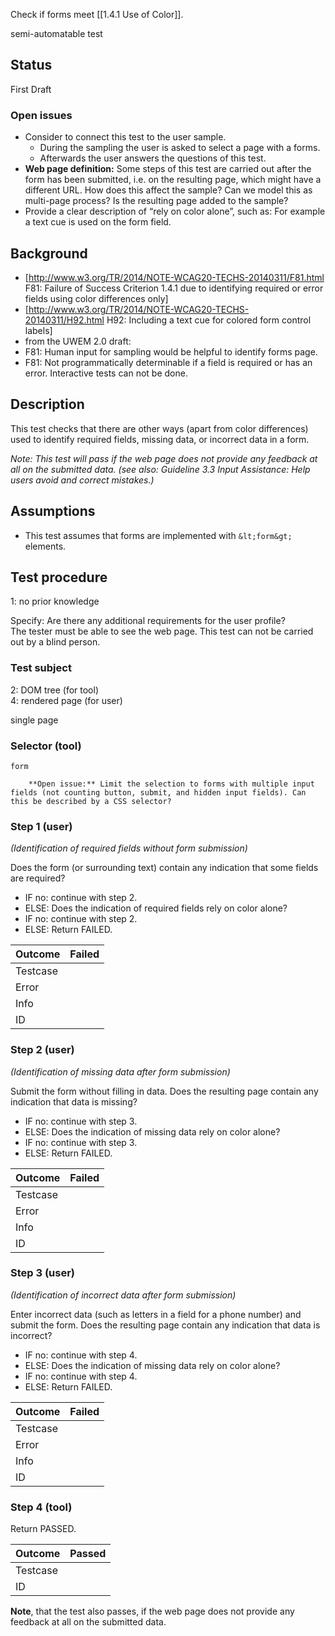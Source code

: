 Check if forms meet [[1.4.1 Use of Color]].

semi-automatable test


## Status
First Draft

### Open issues
- Consider to connect this test to the user sample.
  - During the sampling the user is asked to select a page with a forms.
  - Afterwards the user answers the questions of this test.
- **Web page definition:** Some steps of this test are carried out after the form has been submitted, i.e. on the resulting page, which might have a different URL. How does this affect the sample? Can we model this as multi-page process? Is the resulting page added to the sample?
- Provide a clear description of “rely on color alone”, such as: For example a text cue is used on the form field.


## Background
- [http://www.w3.org/TR/2014/NOTE-WCAG20-TECHS-20140311/F81.html F81: Failure of Success Criterion 1.4.1 due to identifying required or error fields using color differences only]
- [http://www.w3.org/TR/2014/NOTE-WCAG20-TECHS-20140311/H92.html H92: Including a text cue for colored form control labels]
- from the UWEM 2.0 draft:
- F81: Human input for sampling would be helpful to identify forms page.
- F81: Not programmatically determinable if a field is required or has an error. Interactive tests can not be done.


## Description
This test checks that there are other ways (apart from color differences) used to identify required fields, missing data, or incorrect data in a form.

*Note: This test will pass if the web page does not provide any feedback at all on the submitted data. (see also: Guideline 3.3 Input Assistance: Help users avoid and correct mistakes.)*


## Assumptions

- This test assumes that forms are implemented with `&lt;form&gt;` elements.


## Test procedure

1: no prior knowledge

Specify: Are there any additional requirements for the user profile?<br />The tester must be able to see the web page. This test can not be carried out by a blind person.

### Test subject

2: DOM tree (for tool)<br />4: rendered page (for user)

single page

### Selector (tool)

`form`

````
	**Open issue:** Limit the selection to forms with multiple input fields (not counting button, submit, and hidden input fields). Can this be described by a CSS selector?
````

### Step 1 (user)

*(Identification of required fields without form submission)*

Does the form (or surrounding text) contain any indication that some fields are required?

- IF no: continue with step 2.
- ELSE: Does the indication of required fields rely on color alone?
- IF no: continue with step 2.
- ELSE: Return FAILED.

| Outcome  | Failed
|----------|-----
| Testcase |
| Error    |
| Info     |
| ID       |


### Step 2 (user)

*(Identification of missing data after form submission)*

Submit the form without filling in data. Does the resulting page contain any indication that data is missing?

- IF no: continue with step 3.
- ELSE: Does the indication of missing data rely on color alone?
- IF no: continue with step 3.
- ELSE: Return FAILED.

| Outcome  | Failed
|----------|-----
| Testcase |
| Error    |
| Info     |
| ID       |

### Step 3 (user)

*(Identification of incorrect data after form submission)*

Enter incorrect data (such as letters in a field for a phone number) and submit the form. Does the resulting page contain any indication that data is incorrect?

- IF no: continue with step 4.
- ELSE: Does the indication of missing data rely on color alone?
- IF no: continue with step 4.
- ELSE: Return FAILED.

| Outcome  | Failed
|----------|-----
| Testcase |
| Error    |
| Info     |
| ID       |

### Step 4 (tool)

Return PASSED.

| Outcome  | Passed
|----------|-----
| Testcase |
| ID       |

**Note**, that the test also passes, if the web page does not provide any feedback at all on the submitted data.
